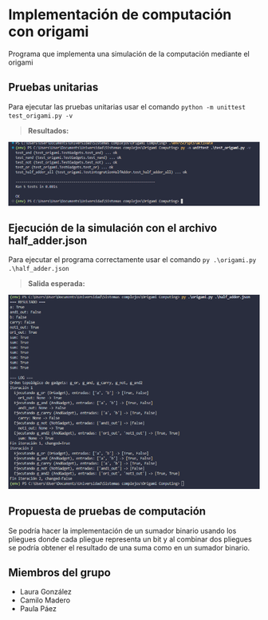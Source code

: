 # Implementación de computación con origami

Programa que implementa una simulación de la computación mediante el origami

## **Pruebas unitarias**
Para ejecutar las pruebas unitarias usar el comando 
``
    python -m unittest test_origami.py -v
``

> **Resultados:**

![Pruebas Unitarias result](src/test_result.png)

## **Ejecución de la simulación con el archivo half_adder.json**
Para ejecutar el programa correctamente usar el comando
``
py .\origami.py .\half_adder.json
``

> **Salida esperada:**


![Salida ejecución](src/salida_ejecucion.png)


## **Propuesta de pruebas de computación**
Se podría hacer la implementación de un sumador binario usando los pliegues donde cada pliegue representa un bit y al combinar dos pliegues se podría obtener el resultado de una suma como en un sumador binario.


## Miembros del grupo

- Laura González
- Camilo Madero
- Paula Páez

